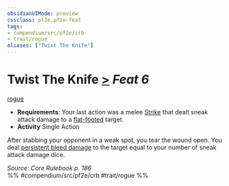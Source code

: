 ```yaml
---
obsidianUIMode: preview
cssclass: pf2e,pf2e-feat
tags:
- compendium/src/pf2e/crb
- trait/rogue
aliases: ["Twist The Knife"]
---
```

# Twist The Knife  [>](../../Rules/core-rulebook/chapter-9-playing-the-game.md#Actions "Single Action") *Feat 6*  
[rogue](../../Rules/traits/rogue.md)  

- **Requirements**: Your last action was a melee [Strike](../../Rules/actions/strike.md) that dealt sneak attack damage to a [flat-footed](../../Rules/conditions.md#Flat-footed) target.
- **Activity** Single Action

After stabbing your opponent in a weak spot, you tear the wound open. You deal [persistent bleed damage](../../Rules/conditions.md#Persistent%20Damage) to the target equal to your number of sneak attack damage dice.

*Source: Core Rulebook p. 186*  
%% #compendium/src/pf2e/crb #trait/rogue %%